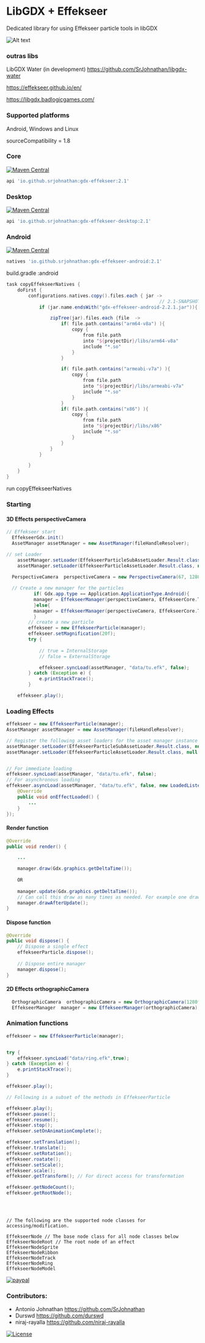 # LibGDX + Effekseer



Dedicated library for using Effekseer particle tools in libGDX

![Alt text](https://thumbs.gfycat.com/ThickDistinctDunnart-size_restricted.gif?raw=true "Title")


### outras libs
LibGDX Water (in development) https://github.com/SrJohnathan/libgdx-water



https://effekseer.github.io/en/

https://libgdx.badlogicgames.com/

### Supported platforms

Android,
Windows and
Linux



sourceCompatibility = 1.8


### Core

[![Maven Central](https://img.shields.io/maven-central/v/io.github.srjohnathan/gdx-effekseer.svg?label=Maven%20Central&style=for-the-badge&logo=appveyor)](https://search.maven.org/search?q=g:%22io.github.srjohnathan%22%20AND%20a:%22gdx-effekseer%22)

```groovy
api 'io.github.srjohnathan:gdx-effekseer:2.1'
```

### Desktop

[![Maven Central](https://img.shields.io/maven-central/v/io.github.srjohnathan/gdx-effekseer-desktop.svg?label=Maven%20Central&style=for-the-badge&logo=appveyor)](https://search.maven.org/search?q=g:%22io.github.srjohnathan%22%20AND%20a:%22gdx-effekseer-desktop%22)

```groovy
api 'io.github.srjohnathan:gdx-effekseer-desktop:2.1'
```

### Android

[![Maven Central](https://img.shields.io/maven-central/v/io.github.srjohnathan/gdx-effekseer-android.svg?label=Maven%20Central&style=for-the-badge&logo=appveyor)](https://search.maven.org/search?q=g:%22io.github.srjohnathan%22%20AND%20a:%22gdx-effekseer-android%22)

```groovy
natives 'io.github.srjohnathan:gdx-effekseer-android:2.1'
```

build.gradle :android

```groovy
task copyEffekseerNatives {
    doFirst {
        configurations.natives.copy().files.each { jar ->
                                                        // 2.1-SNAPSHOT - version snapshot
            if (jar.name.endsWith("gdx-effekseer-android-2.2.1.jar")){

                zipTree(jar).files.each {file  ->
                    if( file.path.contains("arm64-v8a") ){
                        copy {
                            from file.path
                            into "${projectDir}/libs/arm64-v8a"
                            include "*.so"
                        }
                    }

                    if( file.path.contains("armeabi-v7a") ){
                        copy {
                            from file.path
                            into "${projectDir}/libs/armeabi-v7a"
                            include "*.so"
                        }
                    }
                    if( file.path.contains("x86") ){
                        copy {
                            from file.path
                            into "${projectDir}/libs/x86"
                            include "*.so"
                        }
                    }
                }
            }

        }
    }
}
```
run copyEffekseerNatives


### Starting

#### 3D Effects  perspectiveCamera

```java
// Effekseer start
  EffekseerGdx.init()
  AssetManager assetManager = new AssetManager(fileHandleResolver);

// set Loader
    assetManager.setLoader(EffekseerParticleSubAssetLoader.Result.class, null, new EffekseerParticleSubAssetLoader(fileHandleResolver));
    assetManager.setLoader(EffekseerParticleAssetLoader.Result.class, null, new EffekseerParticleAssetLoader(fileHandleResolver));
    
  PerspectiveCamera  perspectiveCamera = new PerspectiveCamera(67, 1280f, 720);

  // Create a new manager for the particles
          if( Gdx.app.type == Application.ApplicationType.Android){
          manager = EffekseerManager(perspectiveCamera, EffekseerCore.TypeOpenGL.OPEN_GLES2, 600);
          }else{
          manager = EffekseerManager(perspectiveCamera, EffekseerCore.TypeOpenGL.OPEN_GL2, 1000);
          }
        // create a new particle
        effekseer = new EffekseerParticle(manager);
        effekseer.setMagnification(20f);
        try {
            
            // true = InternalStorage
            // false = ExternalStorage

            effekseer.syncLoad(assetManager, "data/tu.efk", false);
        } catch (Exception e) {
            e.printStackTrace();
        }

    effekseer.play();
```

### Loading Effects
```java
effekseer = new EffekseerParticle(manager);
AssetManager assetManager = new AssetManager(fileHandleResolver);

// Register the following asset loaders for the asset manager instance once before any loading is executed
assetManager.setLoader(EffekseerParticleSubAssetLoader.Result.class, null, new EffekseerParticleSubAssetLoader(fileHandleResolver));
assetManager.setLoader(EffekseerParticleAssetLoader.Result.class, null, new EffekseerParticleAssetLoader(fileHandleResolver));


// For immediate loading
effekseer.syncLoad(assetManager, "data/tu.efk", false);
// For asynchronous loading
effekseer.asyncLoad(assetManager, "data/tu.efk", false, new LoadedListener() {
    @Override
    public void onEffectLoaded() {
        ...
    }
});
```

#### Render function

``` java
@Override
public void render() {

    ...

    manager.draw(Gdx.graphics.getDeltaTime());
    
    OR
    
    manager.update(Gdx.graphics.getDeltaTime());
    // Can call this draw as many times as needed. For example one draw for post-processing and then the normal draw.
    manager.drawAfterUpdate();
} 
```

#### Dispose function

```java  
@Override
public void dispose() {
    // Dispose a single effect
    effekseerParticle.dispose();
    
    // Dispose entire manager
    manager.dispose();
} 
```

#### 2D Effects  orthographicCamera
```java
  OrthographicCamera  orthographicCamera = new OrthographicCamera(1280f,720f);
  EffekseerManager  manager = new EffekseerManager(orthographicCamera);
```

### Animation functions

```java
effekseer = new EffekseerParticle(manager);


try {
    effekseer.syncLoad("data/ring.efk",true);
} catch (Exception e) {
    e.printStackTrace();
}

effekseer.play();

// Following is a subset of the methods in EffekseerParticle

effekseer.play();
effekseer.pause();
effekseer.resume();
effekseer.stop();
effekseer.setOnAnimationComplete();

effekseer.setTranslation();
effekseer.translate();
effekseer.setRotation();
effekseer.roatate();
effekseer.setScale();
effekseer.scale();
effekseer.getTransform(); // For direct access for transformation

effekseer.getNodeCount();
effekseer.getRootNode();


        
```

```
// The following are the supported node classes for accessing/modification.

EffekseerNode // The base node class for all node classes below
EffekseerNodeRoot // The root node of an effect
EffekseerNodeSprite
EffekseerNodeRibbon
EffekseerNodeTrack
EffekseerNodeRing
EffekseerNodeModel
```

[![paypal](https://www.paypalobjects.com/en_US/i/btn/btn_donateCC_LG.gif)](https://www.paypal.com/cgi-bin/webscr?cmd=_s-xclick&hosted_button_id=ZESRVEEVLLCY6)

### Contributors:
* Antonio Johnathan       https://github.com/SrJohnathan
* Durswd                 https://github.com/durswd
* niraj-rayalla          https://github.com/niraj-rayalla

[![License](https://img.shields.io/badge/License-Apache%202.0-blue.svg)](https://opensource.org/licenses/Apache-2.0)
